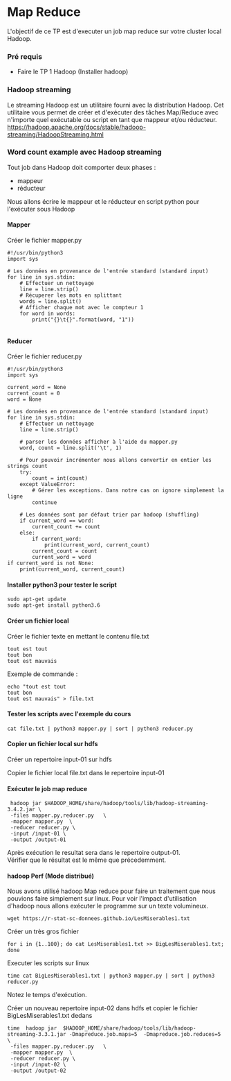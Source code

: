 
# Map Reduce

L'objectif de ce TP est d'executer un job map reduce sur votre cluster local Hadoop.

### Pré requis

* Faire le TP 1 Hadoop (Installer hadoop)


### Hadoop streaming

Le streaming Hadoop est un utilitaire fourni avec la distribution Hadoop. Cet utilitaire vous permet de créer et d'exécuter des tâches Map/Reduce avec n'importe quel exécutable ou script en tant que mappeur et/ou réducteur.   
https://hadoop.apache.org/docs/stable/hadoop-streaming/HadoopStreaming.html    

### Word count example avec Hadoop streaming

Tout job dans Hadoop doit comporter deux phases :
*  mappeur 
*  réducteur   

Nous allons écrire le mappeur et le réducteur en script python pour l'exécuter sous Hadoop

#### Mapper
Créer le fichier mapper.py
```
#!/usr/bin/python3
import sys

# Les données en provenance de l'entrée standard (standard input)
for line in sys.stdin:
    # Effectuer un nettoyage 
    line = line.strip()
    # Récuperer les mots en splittant
    words = line.split()
    # Afficher chaque mot avec le compteur 1
    for word in words:
        print("{}\t{}".format(word, "1"))
                                          
```


#### Reducer
Créer le fichier reducer.py
```
#!/usr/bin/python3
import sys

current_word = None
current_count = 0
word = None

# Les données en provenance de l'entrée standard (standard input)
for line in sys.stdin:
    # Effectuer un nettoyage 
    line = line.strip()

    # parser les données afficher à l'aide du mapper.py
    word, count = line.split('\t', 1)

    # Pour pouvoir incrémenter nous allons convertir en entier les strings count
    try:
        count = int(count)
    except ValueError:
        # Gérer les exceptions. Dans notre cas on ignore simplement la ligne
        continue

    # Les données sont par défaut trier par hadoop (shuffling)
    if current_word == word:
        current_count += count
    else:
        if current_word:
            print(current_word, current_count)
        current_count = count
        current_word = word
if current_word is not None:
    print(current_word, current_count)	

```

#### Installer python3 pour tester le script

```
sudo apt-get update
sudo apt-get install python3.6
```

#### Créer un fichier local 

Créer le fichier texte en mettant le contenu file.txt
```
tout est tout
tout bon
tout est mauvais
```

Exemple de commande :

```
echo "tout est tout
tout bon
tout est mauvais" > file.txt
```

#### Tester les scripts avec l'exemple du cours

```
cat file.txt | python3 mapper.py | sort | python3 reducer.py
```


#### Copier un fichier local sur hdfs

Créer un repertoire input-01 sur hdfs

Copier le fichier local file.txt dans le repertoire input-01


#### Exécuter le job map reduce
```
 hadoop jar $HADOOP_HOME/share/hadoop/tools/lib/hadoop-streaming-3.4.2.jar \
 -files mapper.py,reducer.py   \
 -mapper mapper.py  \
 -reducer reducer.py \
 -input /input-01 \
 -output /output-01
```

Après exécution le resultat sera dans le repertoire output-01.   
Vérifier que le résultat est le même que précedemment.

####  hadoop Perf (Mode distribué)

Nous avons utilisé hadoop Map reduce pour faire un traitement que nous pouvions faire simplement sur linux.
Pour voir l'impact d'utilisation d'hadoop nous allons exécuter le programme sur un texte volumineux.

```
wget https://r-stat-sc-donnees.github.io/LesMiserables1.txt
```
Créer un très gros fichier 
```
for i in {1..100}; do cat LesMiserables1.txt >> BigLesMiserables1.txt; done
```

Executer les scripts  sur linux 

```
time cat BigLesMiserables1.txt | python3 mapper.py | sort | python3 reducer.py
```

Notez le temps d'exécution.

Créer un nouveau repertoire input-02 dans hdfs et copier le fichier BigLesMiserables1.txt dedans

```
time  hadoop jar  $HADOOP_HOME/share/hadoop/tools/lib/hadoop-streaming-3.3.1.jar -Dmapreduce.job.maps=5  -Dmapreduce.job.reduces=5 \
 -files mapper.py,reducer.py   \
 -mapper mapper.py  \
 -reducer reducer.py \
 -input /input-02 \
 -output /output-02 
```



